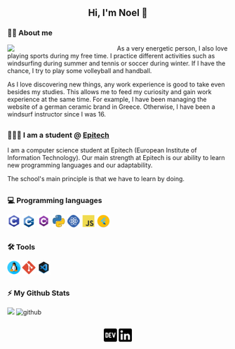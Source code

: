 <h2 align="center">Hi, I'm Noel 👋</h2>


### 🧒🏼 About me

<p>
  <img width="250" align='left' src="https://github.com/noelvarga25/noelvarga25/blob/main/assets/social/me.png">
</p>

As a very energetic person, I also love playing sports during my free time. I practice different
activities such as windsurfing during summer and tennis or soccer during winter. If I have the
chance, I try to play some volleyball and handball.

As I love discovering new things, any work experience is good to take even besides my studies.
This allows me to feed my curiosity and gain work experience at the same time. For example, I
have been managing the website of a german ceramic brand in Greece. Otherwise, I have been a
windsurf instructor since I was 16.

<h2></h2>

### 👨🏼‍🎓 I am a student @ [Epitech](https://www.epitech.eu/en/)

I am a computer science student at Epitech (European Institute of Information
Technology). Our main strength at Epitech is our ability to learn new programming languages and
our adaptability.

The school's main principle is that we have to learn by doing.

<h2></h2>

### 💻 Programming languages

<p>
<img height="30" src="https://github.com/noelvarga25/noelvarga25/blob/main/assets/programming/C.png">
<img height="30" src="https://github.com/noelvarga25/noelvarga25/blob/main/assets/programming/c++.png">
<img height="30" src="https://github.com/noelvarga25/noelvarga25/blob/main/assets/programming/csh.png">
<img height="30" src="https://github.com/noelvarga25/noelvarga25/blob/main/assets/programming/python.png">
<img height="30" src="https://github.com/noelvarga25/noelvarga25/blob/main/assets/programming/react.png">
<img height="30" src="https://github.com/noelvarga25/noelvarga25/blob/main/assets/programming/js.png">
<img height="30" src="https://github.com/noelvarga25/noelvarga25/blob/main/assets/programming/flutter.png">
</p>

<h2></h2>

### 🛠️ Tools

<p>
<img height="30" src="https://github.com/noelvarga25/noelvarga25/blob/main/assets/tools/linux.png">
<img height="30" src="https://github.com/noelvarga25/noelvarga25/blob/main/assets/tools/git.png">
<img height="30" src="https://github.com/noelvarga25/noelvarga25/blob/main/assets/tools/vscode.png">
</p>

<h2></h2>

### ⚡ My Github Stats

<img height="180em" src="https://github-readme-stats.vercel.app/api?username=noelvarga25&count_private=true&show_icons=true&hide_border=true" height='120'/>
<img src='https://github-readme-stats.vercel.app/api/top-langs/?username=noelvarga25&layout=compact&hide_border=true' alt='github' height='120'/>

<h2></h2>

<p align='center'>
<a href="https://dev.to/noelvarga25"><img height="30" src="https://github.com/noelvarga25/noelvarga25/blob/main/assets/social/dev.png"></a>
<a href="https://www.linkedin.com/in/noelvarga/"><img height="30" src="https://github.com/noelvarga25/noelvarga25/blob/main/assets/social/linkedin.png"></a>
</p>